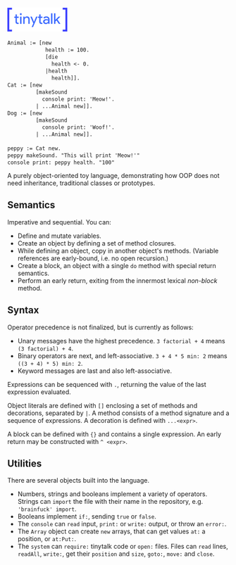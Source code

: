 ![# tinytalk](logo.png)

```
Animal := [new
            health := 100.
            [die
              health <- 0.
            |health
              health]].
Cat := [new
         [makeSound
           console print: 'Meow!'.
         | ...Animal new]].
Dog := [new
         [makeSound
           console print: 'Woof!'.
         | ...Animal new]].

peppy := Cat new.
peppy makeSound. "This will print 'Meow!'"
console print: peppy health. "100"
```

A purely object-oriented toy language, demonstrating how OOP does not need inheritance, traditional classes or prototypes.

## Semantics

Imperative and sequential. You can:
* Define and mutate variables.
* Create an object by defining a set of method closures.
* While defining an object, copy in another object's methods. (Variable references are early-bound, i.e. no open recursion.)
* Create a block, an object with a single `do` method with special return semantics.
* Perform an early return, exiting from the innermost lexical *non-block* method.

## Syntax

Operator precedence is not finalized, but is currently as follows:
* Unary messages have the highest precedence. `3 factorial + 4` means `(3 factorial) + 4`.
* Binary operators are next, and left-associative. `3 + 4 * 5 min: 2` means `((3 + 4) * 5) min: 2`.
* Keyword messages are last and also left-associative.

Expressions can be sequenced with `.`, returning the value of the last expression evaluated.

Object literals are defined with `[]` enclosing a set of methods and decorations, separated by `|`. A method consists of a method signature and a sequence of expressions. A decoration is defined with `...<expr>`.

A block can be defined with `{}` and contains a single expression. An early return may be constructed with `^ <expr>`.

## Utilities

There are several objects built into the language.

* Numbers, strings and booleans implement a variety of operators. Strings can `import` the file with their name in the repository, e.g. `'brainfuck' import`.
* Booleans implement `if:`, sending `true` or `false`.
* The `console` can `read` input, `print:` or `write:` output, or throw an `error:`.
* The `Array` object can create `new` arrays, that can get values `at:` a position, or `at:Put:`.
* The `system` can `require:` tinytalk code or `open:` files. Files can `read` lines, `readAll`, `write:`, get their `position` and `size`, `goto:`, `move:` and `close`.